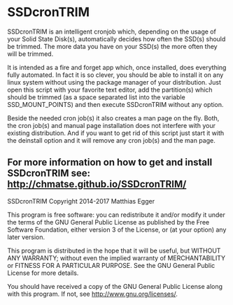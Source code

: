 SSDcronTRIM
===========

SSDcronTRIM is an intelligent cronjob which, depending on the usage of
your Solid State Disk(s), automatically decides how often the SSD(s)
should be trimmed. The more data you have on your SSD(s) the more often
they will be trimmed.

It is intended as a fire and forget app which, once installed, does
everything fully automated. In fact it is so clever, you should be able
to install it on any linux system without using the package manager of
your distribution. Just open this script with your favorite text editor,
add the partition(s) which should be trimmed (as a space separated list
into the variable SSD_MOUNT_POINTS) and then execute SSDcronTRIM
without any option.

Beside the needed cron job(s) it also creates a man page on the fly.
Both, the cron job(s) and manual page installation does not interfere
with your existing distribution. And if you want to get rid of this
script just start it with the deinstall option and it will remove any
cron job(s) and the man page.

For more information on how to get and install SSDcronTRIM see:
http://chmatse.github.io/SSDcronTRIM/
--

SSDcronTRIM Copyright 2014-2017 Matthias Egger

This program is free software: you can redistribute it and/or modify
it under the terms of the GNU General Public License as published by
the Free Software Foundation, either version 3 of the License, or
(at your option) any later version.

This program is distributed in the hope that it will be useful,
but WITHOUT ANY WARRANTY; without even the implied warranty of
MERCHANTABILITY or FITNESS FOR A PARTICULAR PURPOSE.  See the
GNU General Public License for more details.

You should have received a copy of the GNU General Public License
along with this program.  If not, see <http://www.gnu.org/licenses/>.

